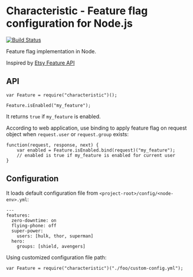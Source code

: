 # Characteristic - Feature flag configuration for Node.js

[![Build Status](https://drone.io/github.com/shawnzhu/characteristic/status.png)](https://drone.io/github.com/shawnzhu/characteristic/latest)

Feature flag implementation in Node.

Inspired by [Etsy Feature API](https://github.com/etsy/feature)

## API

    var Feature = require("characteristic")();

    Feature.isEnabled("my_feature");

It returns `true` if `my_feature` is enabled.

According to web application, use binding to apply feature flag on request object when `request.user` or `request.group` exists:

    function(request, response, next) {
        var enabled = Feature.isEnabled.bind(request)("my_feature");
        // enabled is true if my_feature is enabled for current user
    }



## Configuration

It loads default configuration file from `<project-root>/config/<node-env>.yml`:

    ---
    features:
      zero-downtime: on
      flying-phone: off
      super-power:
        users: [hulk, thor, superman]
      hero:
        groups: [shield, avengers]

Using customized configuration file path:

    var Feature = require("characteristic")("./foo/custom-config.yml");